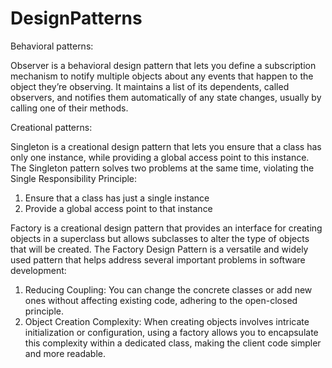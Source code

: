 # DesignPatterns

Behavioral patterns:


Observer is a behavioral design pattern that lets you define a subscription mechanism to notify multiple objects about any events that happen to the object they’re observing. It maintains a list of its dependents, called observers, and notifies them automatically of any state changes, usually by calling one of their methods.




Creational patterns:


Singleton is a creational design pattern that lets you ensure that a class has only one instance, while providing a global access point to this instance.
The Singleton pattern solves two problems at the same time, violating the Single Responsibility Principle:
1. Ensure that a class has just a single instance 
2. Provide a global access point to that instance
 
Factory is a creational design pattern that provides an interface for creating objects in a superclass but allows subclasses to alter the type of objects that will be created.
The Factory Design Pattern is a versatile and widely used pattern that helps address several important problems in software development:
1. Reducing Coupling: You can change the concrete classes or add new ones without affecting existing code, adhering to the open-closed principle.
2. Object Creation Complexity: When creating objects involves intricate initialization or configuration, using a factory allows you to encapsulate this complexity within a dedicated class, making the client code simpler and more readable.